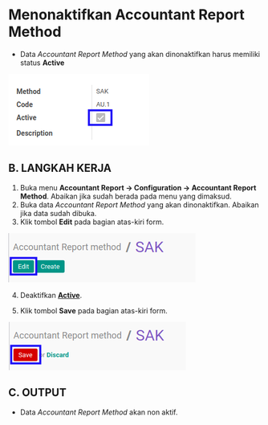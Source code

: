 # Menonaktifkan Accountant Report Method

* Data *Accountant Report Method* yang akan dinonaktifkan harus memiliki status **Active**

![](../../img/accountant-report-method/status-active.png)

## B. LANGKAH KERJA

1. Buka menu **Accountant Report -> Configuration -> Accountant Report Method**. Abaikan jika sudah berada pada menu yang dimaksud.
2. Buka data *Accountant Report Method* yang akan dinonaktifkan. Abaikan jika data sudah dibuka.
3. Klik tombol **Edit** pada bagian atas-kiri form.

![](../../img/accountant-report-method/tombol-edit.png)

4. Deaktifkan **[Active](./penjelasan.md#field-active)**.

5. Klik tombol **Save** pada bagian atas-kiri form.

![](../../img/accountant-report-method/tombol-simpan-modifikasi.png)

## C. OUTPUT

* Data *Accountant Report Method* akan non aktif.
